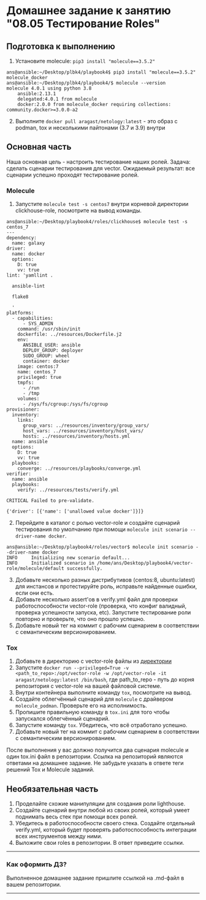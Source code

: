 # Домашнее задание к занятию "08.05 Тестирование Roles"

## Подготовка к выполнению
1. Установите molecule: `pip3 install "molecule==3.5.2"`
```
ans@ansible:~/Desktop/plbk4/playbook4$ pip3 install "molecule==3.5.2" molecule_docker
ans@ansible:~/Desktop/plbk4/playbook4/$ molecule --version
molecule 4.0.1 using python 3.8
    ansible:2.13.1
    delegated:4.0.1 from molecule
    docker:2.0.0 from molecule_docker requiring collections: community.docker>=3.0.0-a2
```
2. Выполните `docker pull aragast/netology:latest` -  это образ с podman, tox и несколькими пайтонами (3.7 и 3.9) внутри

## Основная часть

Наша основная цель - настроить тестирование наших ролей. Задача: сделать сценарии тестирования для vector. Ожидаемый результат: все сценарии успешно проходят тестирование ролей.

### Molecule

1. Запустите  `molecule test -s centos7` внутри корневой директории clickhouse-role, посмотрите на вывод команды.
```
ans@ansible:~/Desktop/playbook4/roles/clickhouse$ molecule test -s centos_7
---
dependency:
  name: galaxy
driver:
  name: docker
  options:
    D: true
    vv: true
lint: 'yamllint .

  ansible-lint

  flake8

  '
platforms:
  - capabilities:
      - SYS_ADMIN
    command: /usr/sbin/init
    dockerfile: ../resources/Dockerfile.j2
    env:
      ANSIBLE_USER: ansible
      DEPLOY_GROUP: deployer
      SUDO_GROUP: wheel
      container: docker
    image: centos:7
    name: centos_7
    privileged: true
    tmpfs:
      - /run
      - /tmp
    volumes:
      - /sys/fs/cgroup:/sys/fs/cgroup
provisioner:
  inventory:
    links:
      group_vars: ../resources/inventory/group_vars/
      host_vars: ../resources/inventory/host_vars/
      hosts: ../resources/inventory/hosts.yml
  name: ansible
  options:
    D: true
    vv: true
  playbooks:
    converge: ../resources/playbooks/converge.yml
verifier:
  name: ansible
  playbooks:
    verify: ../resources/tests/verify.yml

CRITICAL Failed to pre-validate.

{'driver': [{'name': ['unallowed value docker']}]}
```
2. Перейдите в каталог с ролью vector-role и создайте сценарий тестирования по умолчанию при помощи `molecule init scenario --driver-name docker`.
```
ans@ansible:~/Desktop/playbook4/roles/vector$ molecule init scenario --driver-name docker
INFO     Initializing new scenario default...
INFO     Initialized scenario in /home/ans/Desktop/playbook4/vector-role/molecule/default successfully.
```
3. Добавьте несколько разных дистрибутивов (centos:8, ubuntu:latest) для инстансов и протестируйте роль, исправьте найденные ошибки, если они есть.
4. Добавьте несколько assert'ов в verify.yml файл для  проверки работоспособности vector-role (проверка, что конфиг валидный, проверка успешности запуска, etc). Запустите тестирование роли повторно и проверьте, что оно прошло успешно.
5. Добавьте новый тег на коммит с рабочим сценарием в соответствии с семантическим версионированием.

### Tox

1. Добавьте в директорию с vector-role файлы из [директории](./example)
2. Запустите `docker run --privileged=True -v <path_to_repo>:/opt/vector-role -w /opt/vector-role -it aragast/netology:latest /bin/bash`, где path_to_repo - путь до корня репозитория с vector-role на вашей файловой системе.
3. Внутри контейнера выполните команду `tox`, посмотрите на вывод.
5. Создайте облегчённый сценарий для `molecule` с драйвером `molecule_podman`. Проверьте его на исполнимость.
6. Пропишите правильную команду в `tox.ini` для того чтобы запускался облегчённый сценарий.
8. Запустите команду `tox`. Убедитесь, что всё отработало успешно.
9. Добавьте новый тег на коммит с рабочим сценарием в соответствии с семантическим версионированием.

После выполнения у вас должно получится два сценария molecule и один tox.ini файл в репозитории. Ссылка на репозиторий являются ответами на домашнее задание. Не забудьте указать в ответе теги решений Tox и Molecule заданий.

## Необязательная часть

1. Проделайте схожие манипуляции для создания роли lighthouse.
2. Создайте сценарий внутри любой из своих ролей, который умеет поднимать весь стек при помощи всех ролей.
3. Убедитесь в работоспособности своего стека. Создайте отдельный verify.yml, который будет проверять работоспособность интеграции всех инструментов между ними.
4. Выложите свои roles в репозитории. В ответ приведите ссылки.

---

### Как оформить ДЗ?

Выполненное домашнее задание пришлите ссылкой на .md-файл в вашем репозитории.

---
